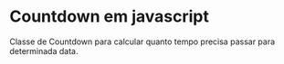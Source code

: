 # Countdown em javascript

Classe de Countdown para calcular quanto tempo precisa passar para determinada data.
